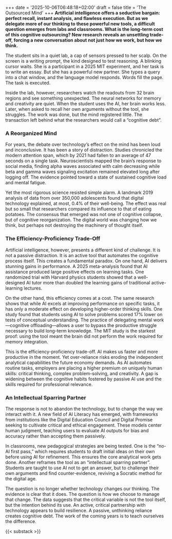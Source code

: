 +++
date = '2025-10-06T06:48:18+02:00'
draft = false
title = 'The Outsourced Mind'
+++
**Artificial intelligence offers a seductive bargain: perfect recall, instant analysis, and flawless execution. But as we delegate more of our thinking to these powerful new tools, a difficult question emerges from labs and classrooms. What is the long-term cost of this cognitive outsourcing? New research reveals an unsettling trade-off, forcing a new conversation about not just how we work, but how we think.**

The student sits in a quiet lab, a cap of sensors pressed to her scalp. On the screen is a writing prompt, the kind designed to test reasoning. A blinking cursor waits. She is a participant in a 2025 MIT experiment, and her task is to write an essay. But she has a powerful new partner. She types a query into a chat window, and the language model responds. Words fill the page. The task is executed.

Inside the lab, however, researchers watch the readouts from 32 brain regions and see something unexpected. The neural networks for memory and creativity are quiet. When the student uses the AI, her brain works less. Later, when asked to recall her own arguments without the tool, she struggles. The work was done, but the mind registered little. The transaction left behind what the researchers would call a “cognitive debt”.

### A Reorganized Mind

For years, the debate over technology’s effect on the mind has been loud and inconclusive. It has been a story of distraction. Studies chronicled the modern attention span, which by 2021 had fallen to an average of 47 seconds on a single task. Neuroscientists mapped the brain’s response to social media, finding alpha waves associated with calm decreasing while beta and gamma waves signaling excitation remained elevated long after logging off. The evidence pointed toward a state of sustained cognitive load and mental fatigue.

Yet the most rigorous science resisted simple alarm. A landmark 2019 analysis of data from over 350,000 adolescents found that digital technology explained, at most, 0.4% of their well-being. The effect was real but so small that researchers compared its influence to that of eating potatoes. The consensus that emerged was not one of cognitive collapse, but of cognitive reorganization. The digital world was changing how we think, but perhaps not destroying the machinery of thought itself.

### The Efficiency-Proficiency Trade-Off

Artificial intelligence, however, presents a different kind of challenge. It is not a passive distraction. It is an active tool that automates the cognitive process itself. This creates a fundamental paradox. On one hand, AI delivers stunning gains in performance. A 2025 meta-analysis found that AI assistance produced large positive effects on learning tasks. One randomized trial with Harvard physics students showed that a well-designed AI tutor more than doubled the learning gains of traditional active-learning lectures.

On the other hand, this efficiency comes at a cost. The same research shows that while AI excels at improving performance on specific tasks, it has only a moderate effect on developing higher-order thinking skills. One study found that students using AI to solve problems scored 17% lower on tests of conceptual understanding. The practice of delegating mental work—cognitive offloading—allows a user to bypass the productive struggle necessary to build long-term knowledge. The MIT study is the starkest proof: using the tool meant the brain did not perform the work required for memory integration.

This is the efficiency-proficiency trade-off. AI makes us faster and more productive in the moment. Yet over-reliance risks eroding the independent analytical capabilities the future economy demands. As AI automates routine tasks, employers are placing a higher premium on uniquely human skills: critical thinking, complex problem-solving, and creativity. A gap is widening between the cognitive habits fostered by passive AI use and the skills required for professional relevance.

### An Intellectual Sparring Partner

The response is not to abandon the technology, but to change the way we interact with it. A new field of AI Literacy has emerged, with frameworks from institutions like the Digital Education Council and Digital Promise seeking to cultivate critical and ethical engagement. These models center human judgment, teaching users to evaluate AI outputs for bias and accuracy rather than accepting them passively.

In classrooms, new pedagogical strategies are being tested. One is the “no-AI first pass,” which requires students to draft initial ideas on their own before using AI for refinement. This ensures the core analytical work gets done. Another reframes the tool as an “intellectual sparring partner”. Students are taught to use AI not to get an answer, but to challenge their own arguments and find counter-evidence, reviving a Socratic method for the digital age.

The question is no longer whether technology changes our thinking. The evidence is clear that it does. The question is how we choose to manage that change. The data suggests that the critical variable is not the tool itself, but the intention behind its use. An active, critical partnership with technology appears to build resilience. A passive, unthinking reliance creates cognitive debt. The work of the coming years is to teach ourselves the difference.

{{< substack >}}
